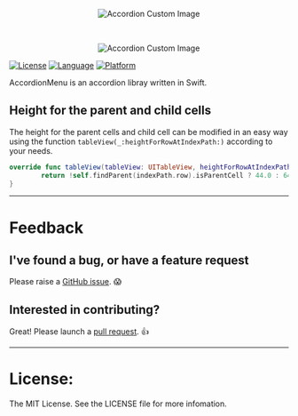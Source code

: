 <p align="center">
  <img src="https://github.com/Vkt0r/AccordionMenu/blob/master/logo.png" alt="Accordion Custom Image"/>
</p>


</br>

<p align="center">
  <img src="https://github.com/Vkt0r/AccordionMenu/blob/master/iPhones.png" alt="Accordion Custom Image"/>
</p>


[![License](https://img.shields.io/badge/license-MIT-blue.svg?style=flat
            )](http://mit-license.org)
[![Language](http://img.shields.io/badge/language-swift-orange.svg?style=flat
             )](https://developer.apple.com/swift)
[![Platform](http://img.shields.io/badge/platform-ios-lightgrey.svg?style=flat
             )](https://developer.apple.com/resources/)
            
AccordionMenu is an accordion libray written in Swift.


## Height for the parent and child cells

The height for the parent cells and child cell can be modified in an easy way using the function `tableView(_:heightForRowAtIndexPath:)` according to your needs.

```swift
override func tableView(tableView: UITableView, heightForRowAtIndexPath indexPath: NSIndexPath) -> CGFloat {
        return !self.findParent(indexPath.row).isParentCell ? 44.0 : 64.0
}
```

---
# Feedback

## I've found a bug, or have a feature request

Please raise a [GitHub issue](https://github.com/Vkt0r/AccordionMenu/issues). 😱

## Interested in contributing?

Great! Please launch a [pull request](https://github.com/Vkt0r/AccordionMenu/pulls). 👍

---------------------------------------

License:
=================
The MIT License. See the LICENSE file for more infomation.

 
